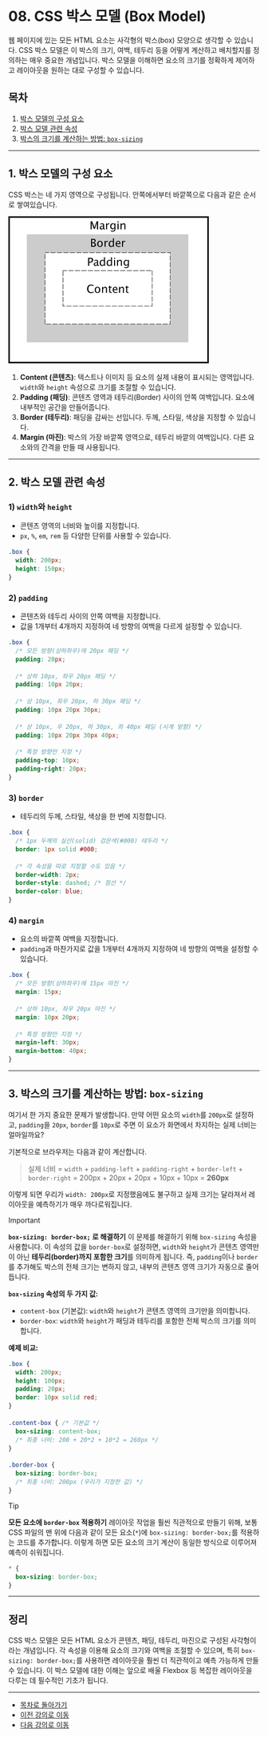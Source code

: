 # 08. CSS 박스 모델 (Box Model)

웹 페이지에 있는 모든 HTML 요소는 사각형의 박스(box) 모양으로 생각할 수 있습니다. CSS 박스 모델은 이 박스의 크기, 여백, 테두리 등을 어떻게 계산하고 배치할지를 정의하는 매우 중요한 개념입니다. 박스 모델을 이해하면 요소의 크기를 정확하게 제어하고 레이아웃을 원하는 대로 구성할 수 있습니다.

## 목차

1. [박스 모델의 구성 요소](#1-박스-모델의-구성-요소)
2. [박스 모델 관련 속성](#2-박스-모델-관련-속성)
3. [박스의 크기를 계산하는 방법: `box-sizing`](#3-박스의-크기를-계산하는-방법-box-sizing)

---

## 1. 박스 모델의 구성 요소

CSS 박스는 네 가지 영역으로 구성됩니다. 안쪽에서부터 바깥쪽으로 다음과 같은 순서로 쌓여있습니다.

![CSS Box Model](./images/boxmodel.gif)

1.  **Content (콘텐츠)**: 텍스트나 이미지 등 요소의 실제 내용이 표시되는 영역입니다. `width`와 `height` 속성으로 크기를 조절할 수 있습니다.
2.  **Padding (패딩)**: 콘텐츠 영역과 테두리(Border) 사이의 안쪽 여백입니다. 요소에 내부적인 공간을 만들어줍니다.
3.  **Border (테두리)**: 패딩을 감싸는 선입니다. 두께, 스타일, 색상을 지정할 수 있습니다.
4.  **Margin (마진)**: 박스의 가장 바깥쪽 영역으로, 테두리 바깥의 여백입니다. 다른 요소와의 간격을 만들 때 사용됩니다.

---

## 2. 박스 모델 관련 속성

### 1) `width`와 `height`

-   콘텐츠 영역의 너비와 높이를 지정합니다.
-   `px`, `%`, `em`, `rem` 등 다양한 단위를 사용할 수 있습니다.

```css
.box {
  width: 200px;
  height: 150px;
}
```

### 2) `padding`

-   콘텐츠와 테두리 사이의 안쪽 여백을 지정합니다.
-   값을 1개부터 4개까지 지정하여 네 방향의 여백을 다르게 설정할 수 있습니다.

```css
.box {
  /* 모든 방향(상하좌우)에 20px 패딩 */
  padding: 20px;

  /* 상하 10px, 좌우 20px 패딩 */
  padding: 10px 20px;

  /* 상 10px, 좌우 20px, 하 30px 패딩 */
  padding: 10px 20px 30px;

  /* 상 10px, 우 20px, 하 30px, 좌 40px 패딩 (시계 방향) */
  padding: 10px 20px 30px 40px;

  /* 특정 방향만 지정 */
  padding-top: 10px;
  padding-right: 20px;
}
```

### 3) `border`

-   테두리의 두께, 스타일, 색상을 한 번에 지정합니다.

```css
.box {
  /* 1px 두께의 실선(solid) 검은색(#000) 테두리 */
  border: 1px solid #000;

  /* 각 속성을 따로 지정할 수도 있음 */
  border-width: 2px;
  border-style: dashed; /* 점선 */
  border-color: blue;
}
```

### 4) `margin`

-   요소의 바깥쪽 여백을 지정합니다.
-   `padding`과 마찬가지로 값을 1개부터 4개까지 지정하여 네 방향의 여백을 설정할 수 있습니다.

```css
.box {
  /* 모든 방향(상하좌우)에 15px 마진 */
  margin: 15px;

  /* 상하 10px, 좌우 20px 마진 */
  margin: 10px 20px;

  /* 특정 방향만 지정 */
  margin-left: 30px;
  margin-bottom: 40px;
}
```

---

## 3. 박스의 크기를 계산하는 방법: `box-sizing`

여기서 한 가지 중요한 문제가 발생합니다. 만약 어떤 요소의 `width`를 `200px`로 설정하고, `padding`을 `20px`, `border`를 `10px`로 주면 이 요소가 화면에서 차지하는 실제 너비는 얼마일까요?

기본적으로 브라우저는 다음과 같이 계산합니다.

> 실제 너비 = `width` + `padding-left` + `padding-right` + `border-left` + `border-right`
> = 200px + 20px + 20px + 10px + 10px = **260px**

이렇게 되면 우리가 `width: 200px`로 지정했음에도 불구하고 실제 크기는 달라져서 레이아웃을 예측하기가 매우 까다로워집니다.

> [!IMPORTANT]
> **`box-sizing: border-box;` 로 해결하기**
> 이 문제를 해결하기 위해 `box-sizing` 속성을 사용합니다. 이 속성의 값을 `border-box`로 설정하면, `width`와 `height`가 콘텐츠 영역만이 아닌 **테두리(border)까지 포함한 크기**를 의미하게 됩니다. 즉, `padding`이나 `border`를 추가해도 박스의 전체 크기는 변하지 않고, 내부의 콘텐츠 영역 크기가 자동으로 줄어듭니다.

**`box-sizing` 속성의 두 가지 값:**

-   `content-box` (기본값): `width`와 `height`가 콘텐츠 영역의 크기만을 의미합니다.
-   `border-box`: `width`와 `height`가 패딩과 테두리를 포함한 전체 박스의 크기를 의미합니다.

**예제 비교:**

```css
.box {
  width: 200px;
  height: 100px;
  padding: 20px;
  border: 10px solid red;
}

.content-box { /* 기본값 */
  box-sizing: content-box;
  /* 최종 너비: 200 + 20*2 + 10*2 = 260px */
}

.border-box {
  box-sizing: border-box;
  /* 최종 너비: 200px (우리가 지정한 값) */
}
```

> [!TIP]
> **모든 요소에 `border-box` 적용하기**
> 레이아웃 작업을 훨씬 직관적으로 만들기 위해, 보통 CSS 파일의 맨 위에 다음과 같이 모든 요소(`*`)에 `box-sizing: border-box;`를 적용하는 코드를 추가합니다. 이렇게 하면 모든 요소의 크기 계산이 동일한 방식으로 이루어져 예측이 쉬워집니다.
> 
> ```css
> * {
>   box-sizing: border-box;
> }
> ```

---

## 정리

CSS 박스 모델은 모든 HTML 요소가 콘텐츠, 패딩, 테두리, 마진으로 구성된 사각형이라는 개념입니다. 각 속성을 이용해 요소의 크기와 여백을 조절할 수 있으며, 특히 `box-sizing: border-box;`를 사용하면 레이아웃을 훨씬 더 직관적이고 예측 가능하게 만들 수 있습니다. 이 박스 모델에 대한 이해는 앞으로 배울 Flexbox 등 복잡한 레이아웃을 다루는 데 필수적인 기초가 됩니다.

---
- [목차로 돌아가기](README.md)
- [이전 강의로 이동](06-CSS-Core-Properties.md)
- [다음 강의로 이동](09-Layout-with-Flexbox.md)
